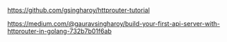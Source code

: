 https://github.com/gsingharoy/httprouter-tutorial

https://medium.com/@gauravsingharoy/build-your-first-api-server-with-httprouter-in-golang-732b7b01f6ab
